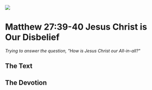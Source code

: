 <img class="intro-right" src="/images/art-matthew.jpg">

# Matthew 27:39-40 Jesus Christ is Our Disbelief

*Trying to answer the question, "How is Jesus Christ our All-in-all?"*

## The Text

## The Devotion